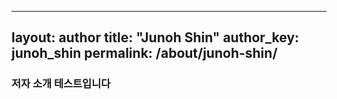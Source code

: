 <!-- _authors/junoh_shin.md -->

---
layout: author
title: "Junoh Shin"
author_key: junoh_shin
permalink: /about/junoh-shin/
---

### 저자 소개 테스트입니다
